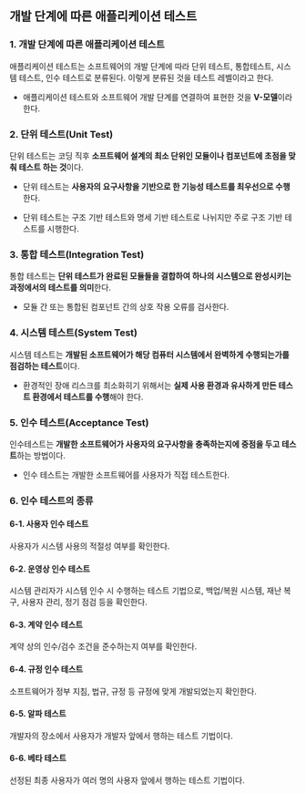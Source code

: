 ## 개발 단계에 따른 애플리케이션 테스트

### 1. 개발 단계에 따른 애플리케이션 테스트

애플리케이션 테스트는 소프트웨어의 개발 단계에 따라 단위 테스트, 통합테스트, 시스템 테스트, 인수 테스트로 분류된다. 이렇게 분류된 것을 테스트 레벨이라고 한다.

- 애플리케이션 테스트와 소프트웨어 개발 단계를 연결하여 표현한 것을 **V-모델**이라 한다.


### 2. 단위 테스트(Unit Test)

단위 테스트는 코딩 직후 **소프트웨어 설계의 최소 단위인 모듈이나 컴포넌트에 초점을 맞춰 테스트 하는 것**이다.

- 단위 테스트는 **사용자의 요구사항을 기반으로 한 기능성 테스트를 최우선으로 수행**한다.

- 단위 테스트는 구조 기반 테스트와 명세 기반 테스트로 나뉘지만 주로 구조 기반 테스트를 시행한다.


### 3. 통합 테스트(Integration Test)

통합 테스트는 **단위 테스트가 완료된 모듈들을 결합하여 하나의 시스템으로 완성시키는 과정에서의 테스트를 의미**한다.

- 모듈 간 또는 통합된 컴포넌트 간의 상호 작용 오류를 검사한다.


### 4. 시스템 테스트(System Test)

시스템 테스트는 **개발된 소프트웨어가 해당 컴퓨터 시스템에서 완벽하게 수행되는가를 점검하는 테스트**이다.

- 환경적인 장애 리스크를 최소화히기 위해서는 **실제 사용 환경과 유사하게 만든 테스트 환경에서 테스트를 수행**해야 한다.


### 5. 인수 테스트(Acceptance Test)

인수테스트는 **개발한 소프트웨어가 사용자의 요구사항을 충족하는지에 중점을 두고 테스트**하는 방법이다.

- 인수 테스트는 개발한 소프트웨어를 사용자가 직접 테스트한다.


### 6. 인수 테스트의 종류

#### 6-1. 사용자 인수 테스트

사용자가 시스템 사용의 적절성 여부를 확인한다.

#### 6-2. 운영상 인수 테스트

시스템 관리자가 시스템 인수 시 수행하는 테스트 기법으로, 백업/복원 시스템, 재난 복구, 사용자 관리, 정기 점검 등을 확인한다.

#### 6-3. 계약 인수 테스트

계약 상의 인수/검수 조건을 준수하는지 여부를 확인한다.

#### 6-4. 규정 인수 테스트

소프트웨어가 정부 지침, 법규, 규정 등 규정에 맞게 개발되었는지 확인한다.

#### 6-5. 알파 테스트

개발자의 장소에서 사용자가 개발자 앞에서 행하는 테스트 기법이다.

#### 6-6. 베타 테스트

선정된 최종 사용자가 여러 명의 사용자 앞에서 행하는 테스트 기법이다.

